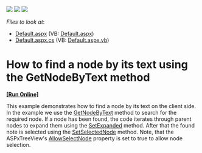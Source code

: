<!-- default badges list -->
![](https://img.shields.io/endpoint?url=https://codecentral.devexpress.com/api/v1/VersionRange/128564345/13.1.4%2B)
[![](https://img.shields.io/badge/Open_in_DevExpress_Support_Center-FF7200?style=flat-square&logo=DevExpress&logoColor=white)](https://supportcenter.devexpress.com/ticket/details/E2445)
[![](https://img.shields.io/badge/📖_How_to_use_DevExpress_Examples-e9f6fc?style=flat-square)](https://docs.devexpress.com/GeneralInformation/403183)
<!-- default badges end -->
<!-- default file list -->
*Files to look at*:

* [Default.aspx](./CS/WebSite/Default.aspx) (VB: [Default.aspx](./VB/WebSite/Default.aspx))
* [Default.aspx.cs](./CS/WebSite/Default.aspx.cs) (VB: [Default.aspx.vb](./VB/WebSite/Default.aspx.vb))
<!-- default file list end -->
# How to find a node by its text using the GetNodeByText method
<!-- run online -->
**[[Run Online]](https://codecentral.devexpress.com/e2445/)**
<!-- run online end -->


<p>This example demonstrates how to find a node by its text on the client side.<br />
In the example we use the <a href="http://documentation.devexpress.com/#AspNet/DevExpressWebASPxTreeViewScriptsASPxClientTreeView_GetNodeByTexttopic"><u>GetNodeByText</u></a> method to search for the required node. If a node has been found, the code iterates through parent nodes to expand them using the <a href="http://documentation.devexpress.com/#AspNet/DevExpressWebASPxTreeViewScriptsASPxClientTreeViewNode_SetExpandedtopic"><u>SetExpanded</u></a> method. After that the found note is selected using the <a href="http://documentation.devexpress.com/#AspNet/DevExpressWebASPxTreeViewScriptsASPxClientTreeView_SetSelectedNodetopic"><u>SetSelectedNode</u></a> method. Note, that the ASPxTreeView's <a href="http://documentation.devexpress.com/#AspNet/DevExpressWebASPxTreeViewASPxTreeView_AllowSelectNodetopic"><u>AllowSelectNode</u></a> property is set to true to allow node selection.</p>

<br/>


